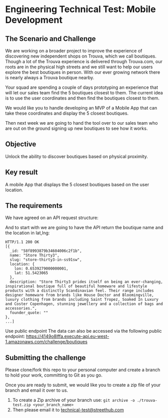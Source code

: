 # Engineering Technical Test: Mobile Development

## The Scenario and Challenge

We are working on a broader project to improve the experience of discovering new independent shops on Trouva, which we call boutiques. Though a lot of the Trouva experience is delivered through Trouva.com, our roots are in the physical high streets and we still want to help our users explore the best boutiques in person. With our ever growing network there is nearly always a Trouva boutique nearby.

Your squad are spending a couple of days prototyping an experience that will let our sales team find the 5 boutiques closest to them. The current idea is to use the user coordinates and then find the boutiques closest to them. 

We would like you to handle developing an MVP of a Mobile App that can take these coordinates and display the 5 closest boutiques.

Then next week we are going to hand the tool over to our sales team who are out on the ground signing up new boutiques to see how it works.

## Objective

Unlock the ability to discover boutiques based on physical proximity.

## Key result

A mobile App that displays the 5 closest boutiques based on the user location.

## The requirements

We have agreed on an API request structure:

And to start with we are going to have the API return the boutique name and the location in lat,lng:

```
HTTP/1.1 200 OK
[{
  _id: "58f8993879b34604006c2f1b",
  name: "Store Thirty3",
  slug: "store-thirty3-in-ss91sw",
  location: {
    lon: 0.6539279000000001,
    lat: 51.5423065
  },
  description: "Store Thirty3 prides itself on being an ever-changing, inspirational boutique full of beautiful homeware and lifestyle products with a distinctly Scandinavian feel. Their range includes designer homeware from brands like House Doctor and Bloomingville, luxury clothing from brands including Saint Tropez, Soaked In Luxury and Coster Copenhagen, stunning jewellery and a collection of bags and accessories.",
  founder_quote: ""
},
...]
```

Use public endpoint
The data can also be accessed via the following public endpoint: https://4149o8lffa.execute-api.eu-west-1.amazonaws.com/challenge/boutiques

## Submitting the challenge

Please clone/fork this repo to your personal computer and create a branch to hold your work, committing to Git as you go.

Once you are ready to submit, we would like you to create a zip file of your branch and email it over to us.

1. To create a Zip archive of your branch use: `git archive -o ./trouva-test.zip <your_branch_name>`
2. Then please email it to technical-test@streethub.com
